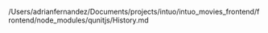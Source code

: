 /Users/adrianfernandez/Documents/projects/intuo/intuo_movies_frontend/frontend/node_modules/qunitjs/History.md